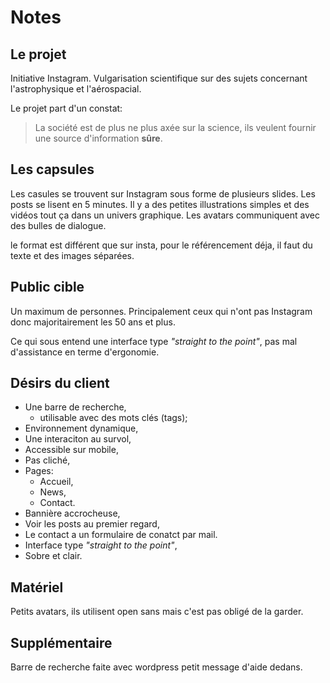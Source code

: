 # Notes 
## Le projet
Initiative Instagram. Vulgarisation scientifique sur des sujets concernant l'astrophysique et l'aérospacial.

Le projet part d'un constat: 
> La société est de plus ne plus axée sur la science, ils veulent fournir une source d'information **sûre**.

## Les capsules
Les casules se trouvent sur Instagram sous forme de plusieurs slides. Les posts se lisent en 5 minutes. Il y a des petites illustrations simples et des vidéos tout ça dans un univers graphique. Les avatars communiquent avec des bulles de dialogue.

le format est différent que sur insta, pour le référencement déja, il faut du texte et des images séparées.

## Public cible
Un maximum de personnes. Principalement ceux qui n'ont pas Instagram donc majoritairement les 50 ans et plus. 

Ce qui sous entend une interface type *"straight to the point"*, pas mal d'assistance en terme d'ergonomie.

## Désirs du client
- Une barre de recherche,
  - utilisable avec des mots clés (tags);
- Environnement dynamique,
- Une interaciton au survol,
- Accessible sur mobile,
- Pas cliché,
- Pages:
  - Accueil,
  - News,
  - Contact.
- Bannière accrocheuse,
- Voir les posts au premier regard,
- Le contact a un formulaire de conatct par mail.
- Interface type *"straight to the point"*,
- Sobre et clair.

## Matériel
Petits avatars, 
ils utilisent open sans mais c'est pas obligé de la garder.

## Supplémentaire
Barre de recherche faite avec wordpress petit message d'aide dedans.
